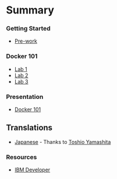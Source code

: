 # Summary

<!-- Rules of SUMMARY.md are here: https://docs.gitbook.com/integrations/github/content-configuration#summary -->
<!-- All headings MUST be THREE hashmarks (###) -->
<!-- Indented bullets (4 spaces) will make the first line be a section -->

### Getting Started

* [Pre-work](lab-0/README.md)

### Docker 101

* [Lab 1](lab-1/README.md)
* [Lab 2](lab-2/README.md)
* [Lab 3](lab-3/README.md)

### Presentation

* [Docker 101](../pdfs/docker-101.pdf)

## Translations

* [Japanese](README-ja.md) - Thanks to [Toshio Yamashita](https://github.com/developerWorksJP)

### Resources

* [IBM Developer](https://developer.ibm.com)